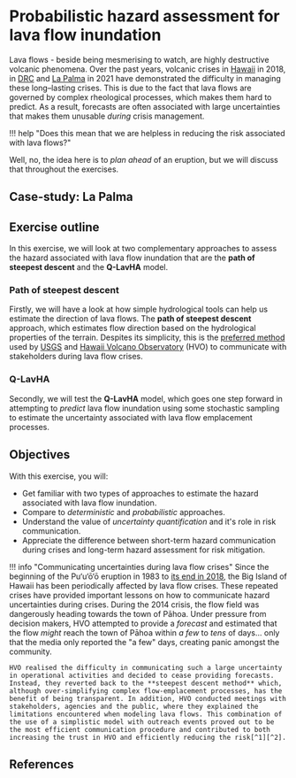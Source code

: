 # Probabilistic hazard assessment for lava flow inundation 

Lava flows - beside being mesmerising to watch, are highly destructive volcanic phenomena. Over the past years, volcanic crises in [Hawaii](https://www.usgs.gov/volcanoes/kilauea/2018-lower-east-rift-zone-eruption-and-summit-collapse) in 2018, in [DRC](https://en.wikipedia.org/wiki/2021_Mount_Nyiragongo_eruption) and [La Palma](https://en.wikipedia.org/wiki/2021_Cumbre_Vieja_volcanic_eruption) in 2021 have demonstrated the difficulty in managing these long–lasting crises. This is due to the fact that lava flows are governed by complex rheological processes, which makes them hard to predict. As a result, forecasts are often associated with large uncertainties that makes them unusable *during* crisis management.

!!! help "Does this mean that we are helpless in reducing the risk associated with lava flows?"

Well, no, the idea here is to *plan ahead* of an eruption, but we will discuss that throughout the exercises.

## Case-study: La Palma

## Exercise outline

In this exercise, we will look at two complementary approaches to assess the hazard associated with lava flow inundation that are the **path of steepest descent** and the **Q-LavHA** model. 

### Path of steepest descent 

Firstly, we will have a look at how simple hydrological tools can help us estimate the direction of lava flows. The **path of steepest descent** approach, which estimates flow direction based on the hydrological properties of the terrain. Despites its simplicity, this is the [preferred method](https://www.usgs.gov/media/images/map-steepest-descent-paths-area-eruptive-fissures-k-lauea) used by [USGS](https://www.usgs.gov) and [Hawaii Volcano Observatory](https://www.usgs.gov/observatories/hvo) (HVO) to communicate with stakeholders during lava flow crises. 

### Q-LavHA

Secondly, we will test the **Q-LavHA** model, which goes one step forward in attempting to *predict* lava flow inundation using some stochastic sampling to estimate the uncertainty associated with lava flow emplacement processes.

## Objectives 

With this exercise, you will:

- Get familiar with two types of approaches to estimate the hazard associated with lava flow inundation.
- Compare to *deterministic* and *probabilistic* approaches.
- Understand the value of *uncertainty quantification* and it's role in risk communication.
- Appreciate the difference between short-term hazard communication during crises and long-term hazard assessment for risk mitigation.


!!! info "Communicating uncertainties during lava flow crises" 
    Since the beginning of the Pu‘u‘ō‘ō eruption in 1983 to [its end in 2018](https://www.usgs.gov/volcanoes/kilauea/puuoo-eruption-lasted-35-years), the Big Island of Hawaii has been periodically affected by lava flow crises. These repeated crises have provided important lessons on how to communicate hazard uncertainties during crises. During the 2014 crisis, the flow field was dangerously heading towards the town of Pāhoa. Under pressure from decision makers, HVO attempted to provide a *forecast* and estimated that the flow *might* reach the town of Pāhoa within *a few* to *tens* of days... only that the media only reported the "a few" days, creating panic amongst the community.

    HVO realised the difficulty in communicating such a large uncertainty in operational activities and decided to cease providing forecasts. Instead, they reverted back to the **steepest descent method** which, although over-simplifying complex flow-emplacement processes, has the benefit of being transparent. In addition, HVO conducted meetings with stakeholders, agencies and the public, where they explained the limitations encountered when modeling lava flows. This combination of the use of a simplistic model with outreach events proved out to be the most efficient communication procedure and contributed to both increasing the trust in HVO and efficiently reducing the risk[^1][^2].

## References

[^1]: Poland, M., Orr, T.R., Kauahikaua, J.P., Brantley, S.R., Babb, J.L., Patrick, M.R., Neal, C.A., Anderson, K.R., Antolik, L., Burgess, M., 2016. The 2014–2015 Pāhoa lava flow crisis at Kīlauea Volcano, Hawai ‘i: Disaster avoided and lessons learned. GSA Today 26, 4–10.
[^2]: Neal, C.A., Brantley, S.R., Antolik, L., Babb, J., Burgess, M., Calles, K., Cappos, M., Chang, J.C., Conway, S., Desmither, L., Dotray, P., Elias, T., Fukunaga, P., Fuke, S., Johanson, I.A., Kamibayashi, K., Kauahikaua, J., Lee, R.L., Pekalib, S., Miklius, A., Million, W., Moniz, C.J., Nadeau, P.A., Okubo, P., Parcheta, C., Patrick, M.P., Shiro, B., Swanson, D.A., Tollett, W., Trusdell, F., Younger, E.F., Zoeller, M.H., Montgomery-Brown, E.K., Anderson, K.R., Poland, M.P., Ball, J., Bard, J., Coombs, M., Dietterich, H.R., Kern, C., Thelen, W.A., Cervelli, P.F., Orr, T., Houghton, B.F., Gansecki, C., Hazlett, R., Lundgren, P., Diefenbach, A.K., Lerner, A.H., Waite, G., Kelly, P., Clor, L., Werner, C., Mulliken, K., Fisher, G., 2018. The 2018 rift eruption and summit collapse of Kīlauea Volcano. Science 7046, eaav7046. https://doi.org/10.1126/science.aav7046
